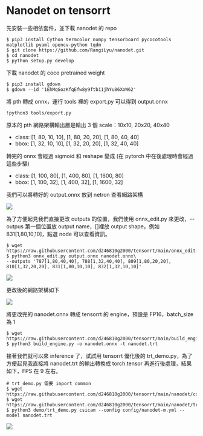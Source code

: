 # Nanodet on tensorrt
先安裝一些相依套件，並下載 nanodet 的 repo
```
$ pip3 install Cython termcolor numpy tensorboard pycocotools matplotlib pyaml opencv-python tqdm
$ git clone https://github.com/RangiLyu/nanodet.git
$ cd nanodet
$ python setup.py develop
```
下載 nanodet 的 coco pretrained weight
```
$ pip3 install gdown
$ gdown --id '1EhMqGozKfqEfw8y9ftbi1jhYu86XoW62'
```
將 pth 轉成 onnx，運行 tools 裡的 export.py 可以得到 output.onnx
```
!python3 tools/export.py
```
原本的 pth 網路架構輸出層是輸出 3 個 scale：10x10, 20x20, 40x40
- class: [1, 80, 10, 10], [1, 80, 20, 20], [1, 80, 40, 40]
- bbox: [1, 32, 10, 10], [1, 32, 20, 20], [1, 32, 40, 40]

轉完的 onnx 會經過 sigmoid 和 reshape 變成 (在 pytorch 中在後處理時會經過這些步驟)
- class: [1, 100, 80], [1, 400, 80], [1, 1600, 80]
- bbox: [1, 100, 32], [1, 400, 32], [1, 1600, 32]

我們可以將轉好的 output.onnx 放到 netron 查看網路架構


![](https://i.imgur.com/n8nVmmz.png)

為了方便起見我們直接更改 outputs 的位置，我們使用 onnx_edit.py 來更改，--outpus 第一個位置放 output name，[]裡放 output shape，例如 831[1,80,10,10]，點選 node 可以查看資訊。
```
$ wget https://raw.githubusercontent.com/d246810g2000/tensorrt/main/onnx_edit.py
$ python3 onnx_edit.py output.onnx nanodet.onnx\
--outputs '787[1,80,40,40], 788[1,32,40,40], 809[1,80,20,20], 810[1,32,20,20], 831[1,80,10,10], 832[1,32,10,10]'
```
![](https://i.imgur.com/G7MwTZo.png)

更改後的網路架構如下

![](https://i.imgur.com/v7lJV0t.png)

將更改完的 nanodet.onnx 轉成 tensorrt 的 engine，預設是 FP16，batch_size 為 1

```
$ wget https://raw.githubusercontent.com/d246810g2000/tensorrt/main/build_engine.py
$ python3 build_engine.py -o nanodet.onnx -t nanodet.trt
```

接著我們就可以來 inference 了，試試用 tensorrt 優化後的 trt_demo.py，為了方便起見我直接將 nanodet.trt 的輸出轉換成 torch.tensor 再進行後處理，結果如下，FPS 在 9 左右。

```
# trt_demo.py 需要 import common
$ wget https://raw.githubusercontent.com/d246810g2000/tensorrt/main/nanodet/common.py
$ wget https://raw.githubusercontent.com/d246810g2000/tensorrt/main/nanodet/trt_demo.py
$ python3 demo/trt_demo.py csicam --config config/nanodet-m.yml --model nanodet.trt
```

![](https://miro.medium.com/max/861/0*xJN7GPeVir-qQk8x.png)

